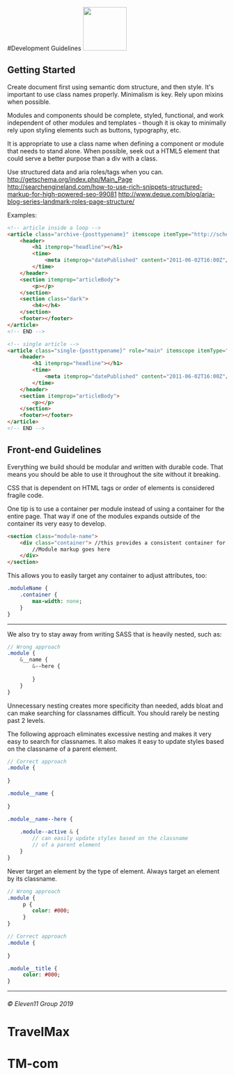 #Development Guidelines  <img src="https://e11group.com/wp-content/uploads/2016/08/color1.png" width="100"> 


## Getting Started

Create document first using semantic dom structure, and then style.
It's important to use class names properly.
Minimalism is key. Rely upon mixins when possible.

Modules and components should be complete, styled, functional, and work independent of other modules and templates - though
it is okay to minimally rely upon styling elements such as buttons, typography, etc.

It is appropriate to use a class name when defining a component or module that needs to stand alone. When possible, seek
out a HTML5 element that could serve a better purpose than a div with a class.

Use structured data and aria roles/tags when you can.
http://getschema.org/index.php/Main_Page
http://searchengineland.com/how-to-use-rich-snippets-structured-markup-for-high-powered-seo-99081
http://www.deque.com/blog/aria-blog-series-landmark-roles-page-structure/

Examples:
```html
<!-- article inside a loop -->
<article class="archive-{posttypename}" itemscope itemType="http://schema.org/BlogPosting">
	<header>
		<h1 itemprop="headline"></h1>
		<time>
			<meta itemprop="datePublished" content="2011-06-02T16:00Z"/>
		</time>
	</header>
	<section itemprop="articleBody">
		<p></p>
	</section>
	<section class="dark">
		<h4></h4>
	</section>
	<footer></footer>
</article>
<!-- END -->
```
```html
<!-- single article -->
<article class="single-{posttypename}" role="main" itemscope itemType="http://schema.org/BlogPosting">
	<header>
		<h1 itemprop="headline"></h1>
		<time>
			<meta itemprop="datePublished" content="2011-06-02T16:00Z"/>
		</time>
	</header>
	<section itemprop="articleBody">
		<p></p>
	</section>
	<footer></footer>
</article>
<!-- END -->
```

## Front-end Guidelines
Everything we build should be modular and written with durable code. That means you should be able to use it throughout the site without it breaking.

CSS that is dependent on HTML tags or order of elements is considered fragile code.
 
One tip is to use a container per module instead of using a container for the entire page. That way if one of the modules expands outside of the container its very easy to develop.

```html
<section class="module-name">
	<div class="container"> //this provides a consistent container for all modules
		//Module markup goes here
	</div>
</section>
```
This allows you to easily target any container to adjust attributes, too:
```sass
.moduleName {
	.container {
		max-width: none;
	}
}
```

---

We also try to stay away from writing SASS that is heavily nested, such as:
```sass
// Wrong approach
.module {
	&__name {
		&--here {
		
		}
	}
}
```
Unnecessary nesting creates more specificity than needed, adds bloat and can make searching for classnames difficult. You should rarely be nesting past 2 levels.

The following approach eliminates excessive nesting and makes it very easy to search for classnames. It also makes it easy to update styles based on the classname of a parent element.

```sass
// Correct approach
.module {
	
}

.module__name {
	
}

.module__name--here {
	
	.module--active & {
		// can easily update styles based on the classname  
		// of a parent element 
	}
}
```
Never target an element by the type of element. Always target an element by its classname.
```sass
// Wrong approach
.module {
	 p {
	    color: #000;
	 }
}

// Correct approach
.module {
	 
}

.module__title {
	 color: #000;
}

```


---
###### © Eleven11 Group 2019
# TravelMax
# TM-com
